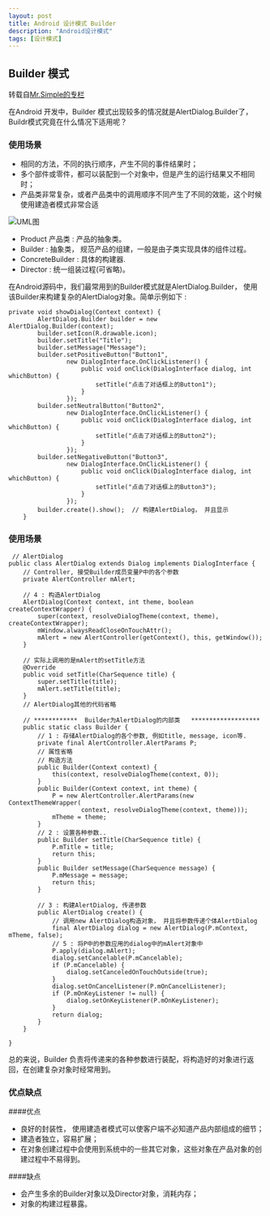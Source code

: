 ```yaml
---
layout: post
title: Android 设计模式 Builder
description: "Android设计模式"
tags: [设计模式]
---
```


## Builder 模式

转载自[Mr.Simple的专栏]("http://blog.csdn.net/bboyfeiyu/article/details/24375481")

在Android 开发中，Builder 模式出现较多的情况就是AlertDialog.Builder了，Buildr模式究竟在什么情况下适用呢？<!--more-->

### 使用场景



- 相同的方法，不同的执行顺序，产生不同的事件结果时；
- 多个部件或零件，都可以装配到一个对象中，但是产生的运行结果又不相同时；
- 产品类非常复杂，或者产品类中的调用顺序不同产生了不同的效能，这个时候使用建造者模式非常合适


![UML图](http://img2.imgtn.bdimg.com/it/u=3669888755,2800577221&fm=15&gp=0.jpg)

- Product 产品类 :  产品的抽象类。
- Builder : 抽象类， 规范产品的组建，一般是由子类实现具体的组件过程。
- ConcreteBuilder : 具体的构建器.
- Director : 统一组装过程(可省略)。


在Android源码中，我们最常用到的Builder模式就是AlertDialog.Builder， 使用该Builder来构建复杂的AlertDialog对象。简单示例如下 : 


    private void showDialog(Context context) {  
            AlertDialog.Builder builder = new AlertDialog.Builder(context);  
            builder.setIcon(R.drawable.icon);  
            builder.setTitle("Title");  
            builder.setMessage("Message");  
            builder.setPositiveButton("Button1",  
                    new DialogInterface.OnClickListener() {  
                        public void onClick(DialogInterface dialog, int whichButton) {  
                            setTitle("点击了对话框上的Button1");  
                        }  
                    });  
            builder.setNeutralButton("Button2",  
                    new DialogInterface.OnClickListener() {  
                        public void onClick(DialogInterface dialog, int whichButton) {  
                            setTitle("点击了对话框上的Button2");  
                        }  
                    });  
            builder.setNegativeButton("Button3",  
                    new DialogInterface.OnClickListener() {  
                        public void onClick(DialogInterface dialog, int whichButton) {  
                            setTitle("点击了对话框上的Button3");  
                        }  
                    });  
            builder.create().show();  // 构建AlertDialog， 并且显示
        } 
        
     
        
### 使用场景
       
 
 
     // AlertDialog
    public class AlertDialog extends Dialog implements DialogInterface {
        // Controller, 接受Builder成员变量P中的各个参数
        private AlertController mAlert;

        // 4 : 构造AlertDialog
        AlertDialog(Context context, int theme, boolean createContextWrapper) {
            super(context, resolveDialogTheme(context, theme), createContextWrapper);
            mWindow.alwaysReadCloseOnTouchAttr();
            mAlert = new AlertController(getContext(), this, getWindow());
        }

        // 实际上调用的是mAlert的setTitle方法
        @Override
        public void setTitle(CharSequence title) {
            super.setTitle(title);
            mAlert.setTitle(title);
        }
        // AlertDialog其他的代码省略
        
        // ************  Builder为AlertDialog的内部类   *******************
        public static class Builder {
            // 1 : 存储AlertDialog的各个参数, 例如title, message, icon等.
            private final AlertController.AlertParams P;
            // 属性省略
            // 构造方法
            public Builder(Context context) {
                this(context, resolveDialogTheme(context, 0));
            }
            public Builder(Context context, int theme) {
                P = new AlertController.AlertParams(new ContextThemeWrapper(
                        context, resolveDialogTheme(context, theme)));
                mTheme = theme;
            }     
            // 2 : 设置各种参数..
            public Builder setTitle(CharSequence title) {
                P.mTitle = title;
                return this;
            }
            public Builder setMessage(CharSequence message) {
                P.mMessage = message;
                return this;
            }
            
            // 3 : 构建AlertDialog, 传递参数
            public AlertDialog create() {
                // 调用new AlertDialog构造对象， 并且将参数传递个体AlertDialog 
                final AlertDialog dialog = new AlertDialog(P.mContext, mTheme, false);
                // 5 : 将P中的参数应用的dialog中的mAlert对象中
                P.apply(dialog.mAlert);
                dialog.setCancelable(P.mCancelable);
                if (P.mCancelable) {
                    dialog.setCanceledOnTouchOutside(true);
                }
                dialog.setOnCancelListener(P.mOnCancelListener);
                if (P.mOnKeyListener != null) {
                    dialog.setOnKeyListener(P.mOnKeyListener);
                }
                return dialog;
            }
        }
        
    }


总的来说，Builder 负责将传递来的各种参数进行装配，将构造好的对象进行返回，在创建复杂对象时经常用到。
       
      


### 优点缺点

####优点

* 良好的封装性， 使用建造者模式可以使客户端不必知道产品内部组成的细节；
* 建造者独立，容易扩展；
* 在对象创建过程中会使用到系统中的一些其它对象，这些对象在产品对象的创建过程中不易得到。

####缺点

* 会产生多余的Builder对象以及Director对象，消耗内存；
* 对象的构建过程暴露。







